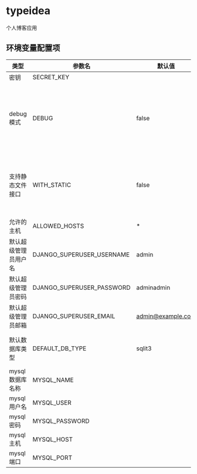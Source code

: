 # typeidea

个人博客应用

## 环境变量配置项

|类型|参数名|默认值|描述|
|---|-----|-----|----|
|密钥|SECRET_KEY|||
|debug模式|DEBUG|false|是否开启debug模式，生产环境建议禁止开启|
|支持静态文件接口|WITH_STATIC|false|不使用nginx代理静态文件，需要设置为true|
|允许的主机|ALLOWED_HOSTS|*||
|默认超级管理员用户名|DJANGO_SUPERUSER_USERNAME|admin||
|默认超级管理员密码|DJANGO_SUPERUSER_PASSWORD|adminadmin||
|默认超级管理员邮箱|DJANGO_SUPERUSER_EMAIL|admin@example.com||
|默认数据库类型|DEFAULT_DB_TYPE|sqlit3|未配置默认使用sqlite3|
|mysql数据库名称|MYSQL_NAME|||
|mysql用户名|MYSQL_USER|||
|mysql密码|MYSQL_PASSWORD|||
|mysql主机|MYSQL_HOST|||
|mysql端口|MYSQL_PORT|||
